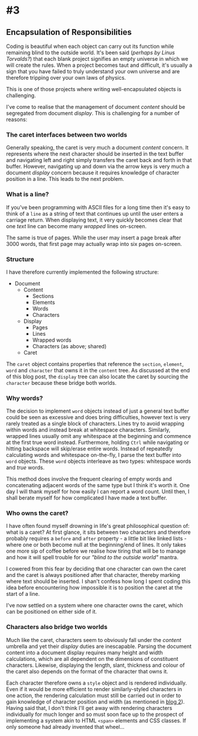 
# \#3



## Encapsulation of Responsibilities

Coding is beautiful when each object can carry out its function while remaining blind to the outside world.  It's been said (_perhaps by Linus Torvalds?_) that each blank project signifies an empty universe in which we will create the rules.  When a project becomes taut and difficult, it's usually a sign that you have failed to truly understand your own universe and are therefore tripping over your own laws of physics.

This is one of those projects where writing well-encapsulated objects is challenging.

I've come to realise that the management of document _content_ should be segregated from document _display_.  This is challenging for a number of reasons:



### The caret interfaces between two worlds

Generally speaking, the caret is very much a document _content_ concern.  It represents where the next character should be inserted in the text buffer and navigating left and right simply transfers the caret back and forth in that buffer.  However, navigating up and down via the arrow keys is very much a document _display_ concern because it requires knowledge of character position in a line.  This leads to the next problem.



### What is a line?

If you've been programming with ASCII files for a long time then it's easy to think of a `line` as a string of text that continues up until the user enters a carriage return.  When displaying text, it very quickly becomes clear that one _text_ line can become many _wrapped_ lines on-screen.

The same is true of pages.  While the user may insert a page break after 3000 words, that first page may actually wrap into six pages on-screen.



### Structure

I have therefore currently implemented the following structure:

* Document
    * Content
        * Sections
        * Elements
        * Words
        * Characters
    * Display
        * Pages
        * Lines
        * Wrapped words
        * Characters (as above; shared)
    * Caret

The `caret` object contains properties that reference the `section`, `element`, `word` and `character` that owns it in the `content` tree.  As discussed at the end of this blog post, the `display` tree can also locate the caret by sourcing the `character` because these bridge both worlds.


### Why words?

The decision to implement `word` objects instead of just a general text buffer could be seen as excessive and does bring difficulties, however text is very rarely treated as a single block of characters.  Lines try to avoid wrapping within words and instead break at whitespace characters.  Similarly, wrapped lines usually omit any whitespace at the beginning and commence at the first true word instead.  Furthermore, holding `Ctrl` while navigating or hitting backspace will skip/erase entire words.  Instead of repeatedly calculating words and whitespace on-the-fly, I parse the text buffer into `word` objects.  These `word` objects interleave as two types: whitespace words and _true_ words.  

This method does involve the frequent clearing of empty words and concatenating adjacent words of the same type but I think it's worth it.  One day I will thank myself for how easily I can report a word count.  Until then, I shall berate myself for how complicated I have made a text buffer.



### Who owns the caret?

I have often found myself drowning in life's great philosophical question of: what is a caret?  At first glance, it sits between two characters and therefore probably requires a `before` and `after` property - a little bit like linked lists - where one or both become null at the beginning/end of lines.  It only takes one more sip of coffee before we realise how tiring that will be to manage and how it will spell trouble for our _"blind to the outside world"_ mantra.  

I cowered from this fear by deciding that one character can own the caret and the caret is always positioned after that character, thereby marking where text should be inserted.  I shan't confess how long I spent coding this idea before encountering how impossible it is to position the caret at the start of a line.

I've now settled on a system where one character owns the caret, which can be positioned on either side of it.



### Characters also bridge two worlds

Much like the caret, characters seem to obviously fall under the _content_ umbrella and yet their _display_ duties are inescapable.  Parsing the document content into a document display requires many height and width calculations, which are all dependent on the dimensions of constituent characters.  Likewise, displaying the length, slant, thickness and colour of the caret also depends on the format of the character that owns it.

Each character therefore owns a `style` object and is rendered individually.  Even if it would be more efficient to render similarly-styled characters in one action, the rendering calculation must still be carried out in order to gain knowledge of character position and width (as mentioned in [blog 2](blog2.md)).  Having said that, I don't think I'll get away with rendering characters individually for much longer and so must soon face up to the prospect of implementing a system akin to HTML `<span>` elements and CSS classes.  If only someone had already invented that wheel...
